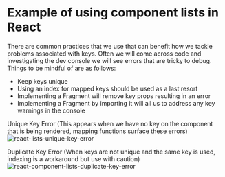 # Example of using component lists in React
There are common practices that we use that can benefit how we tackle problems associated with keys. 
Often we will come across code and investigating the dev console we will see errors that are tricky to debug. 
Things to be mindful of are as follows:
- Keep keys unique
- Using an index for mapped keys should be used as a last resort
- Implementing a Fragment will remove key props resulting in an error
- Implementing a Fragment by importing it will all us to address any key warnings in the console

Unique Key Error (This appears when we have no key on the component that is being rendered, mapping functions surface these errors)
![react-lists-unique-key-error](https://user-images.githubusercontent.com/5911897/210111940-0686872d-2674-4435-9226-734fcbd4d5ba.PNG)


Duplicate Key Error (When keys are not unique and the same key is used, indexing is a workaround but use with caution)
![react-component-lists-duplicate-key-error](https://user-images.githubusercontent.com/5911897/210111947-d9541ab1-eb06-482c-bec8-c92e4142e4a7.PNG)
